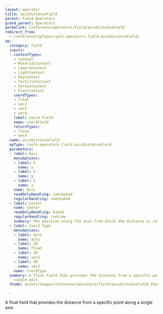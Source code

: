 ```yaml
---
layout: operator
title: axisDistanceField
parent: Field Operators
grand_parent: Operators
permalink: /reference/operators/field/axisDistanceField
redirect_from:
  - /reference/opType/raytk.operators.field.axisDistanceField/
op:
  category: field
  inputs:
  - contextTypes:
    - Context
    - MaterialContext
    - CameraContext
    - LightContext
    - RayContext
    - ParticleContext
    - VertexContext
    - PixelContext
    coordTypes:
    - float
    - vec2
    - vec3
    - vec4
    label: Coord Field
    name: coordField
    returnTypes:
    - float
    - vec4
  name: axisDistanceField
  opType: raytk.operators.field.axisDistanceField
  parameters:
  - label: Axis
    menuOptions:
    - label: X
      name: x
    - label: Y
      name: y
    - label: Z
      name: z
    name: Axis
    readOnlyHandling: semibaked
    regularHandling: semibaked
  - label: Center
    name: Center
    readOnlyHandling: baked
    regularHandling: runtime
    summary: The position along the axis from which the distance is calculated.
  - label: Coord Type
    menuOptions:
    - label: Auto
      name: auto
    - label: 1D
      name: float
    - label: 2D
      name: vec2
    - label: 3D
      name: vec3
    name: Coordtype
  summary: A float field that provides the distance from a specific point along a
    single axis.
  thumb: assets/images/reference/operators/field/axisDistanceField_thumb.png

---
```



A float field that provides the distance from a specific point along a single axis.